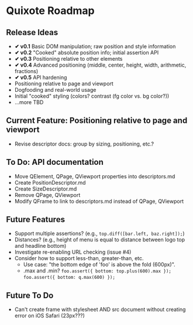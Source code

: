 # Quixote Roadmap

## Release Ideas

* **✔ v0.1** Basic DOM manipulation; raw position and style information
* **✔ v0.2** "Cooked" absolute position info; initial assertion API
* **✔ v0.3** Positioning relative to other elements
* **✔ v0.4** Advanced positioning (middle, center, height, width, arithmetic, fractions)
* **✔ v0.5** API hardening
* Positioning relative to page and viewport
* Dogfooding and real-world usage
* Initial "cooked" styling (colors? contrast (fg color vs. bg color?))
* ...more TBD


## Current Feature: Positioning relative to page and viewport

* Revise descriptor docs: group by sizing, positioning, etc.?


## To Do: API documentation

* Move QElement, QPage, QViewport properties into descriptors.md
* Create PositionDescriptor.md
* Create SizeDescriptor.md
* Remove QPage, QViewport
* Modify QFrame to link to descriptors.md instead of QPage, QViewport


## Future Features

* Support multiple assertions? (e.g., `top.diff([bar.left, baz.right]);`)
* Distances? (e.g., height of menu is equal to distance between logo top and headline bottom)
* Investigate re-enabling URL checking (issue #4)
* Consider how to support less-than, greater-than, etc.
  * Use case: "the bottom edge of 'foo' is above the fold (600px)".
  * .max and .min?  `foo.assert({ bottom: top.plus(600).max });`   `foo.assert({ bottom: q.max(600) });`


## Future To Do

* Can't create frame with stylesheet AND src document without creating error on iOS Safari (23px???)